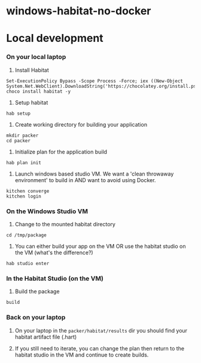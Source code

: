 # windows-habitat-no-docker

# Local development

### On your local laptop

1. Install Habitat
  ```
  Set-ExecutionPolicy Bypass -Scope Process -Force; iex ((New-Object System.Net.WebClient).DownloadString('https://chocolatey.org/install.ps1'))
  choco install habitat -y
  ```
1. Setup habitat

  `hab setup`
1. Create working directory for building your application

  ```
  mkdir packer
  cd packer
  ```

1. Initialize plan for the application build

  `hab plan init`
1. Launch windows based studio VM. We want a 'clean throwaway environment' to build in AND want to avoid using Docker.

  ```
  kitchen converge
  kitchen login
  ```

### On the Windows Studio VM

1. Change to the mounted habitat directory

  `cd /tmp/package`

1. You can either build your app on the VM OR use the habitat studio on the VM (what's the difference?)

  ```
  hab studio enter
  ```

### In the Habitat Studio (on the VM)

1. Build the package

  `build`

### Back on your laptop

1. On your laptop in the `packer/habitat/results` dir you should find your habitat artifact file (.hart)

1. If you still need to iterate, you can change the plan then return to the habitat studio in the VM and continue to create builds.
